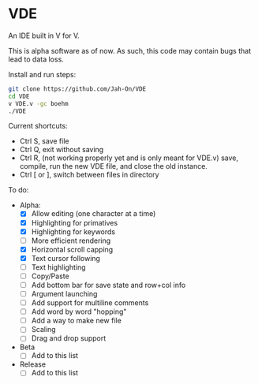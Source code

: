 # VDE
An IDE built in V for V.

This is alpha software as of now. As such, this code may contain bugs that lead to data loss. 

Install and run steps:
  ```bash
  git clone https://github.com/Jah-On/VDE
  cd VDE
  v VDE.v -gc boehm
  ./VDE
  ```

Current shortcuts:
 - Ctrl S, save file
 - Ctrl Q, exit without saving
 - Ctrl R, (not working properly yet and is only meant for VDE.v) save, compile, run the new VDE file, and close the old instance.
 - Ctrl [ or ], switch between files in directory

To do:
- Alpha:
  - [x] Allow editing (one character at a time)
  - [x] Highlighting for primatives
  - [x] Highlighting for keywords
  - [ ] More efficient rendering
  - [x] Horizontal scroll capping
  - [x] Text cursor following
  - [ ] Text highlighting
  - [ ] Copy/Paste
  - [ ] Add bottom bar for save state and row+col info
  - [ ] Argument launching
  - [ ] Add support for multiline comments
  - [ ] Add word by word "hopping"
  - [ ] Add a way to make new file
  - [ ] Scaling
  - [ ] Drag and drop support

- Beta
  - [ ] Add to this list

- Release
  - [ ] Add to this list
